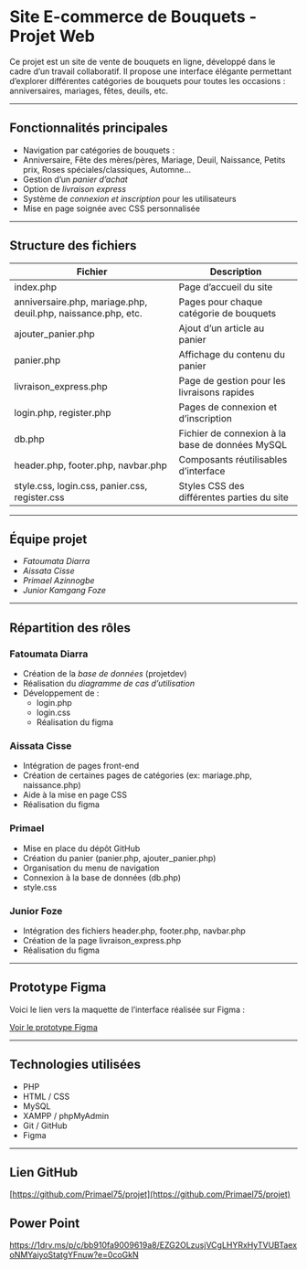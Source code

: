 #  Site E-commerce de Bouquets - Projet Web

Ce projet est un site de vente de bouquets en ligne, développé dans le cadre d’un travail collaboratif. Il propose une interface élégante permettant d’explorer différentes catégories de bouquets pour toutes les occasions : anniversaires, mariages, fêtes, deuils, etc.

---

##  Fonctionnalités principales

- Navigation par catégories de bouquets :
- Anniversaire, Fête des mères/pères, Mariage, Deuil, Naissance, Petits prix, Roses spéciales/classiques, Automne...
-  Gestion d’un *panier d’achat*
-  Option de *livraison express*
-  Système de *connexion et inscription* pour les utilisateurs
-  Mise en page soignée avec CSS personnalisée

---

##  Structure des fichiers

| Fichier | Description |
|--------|-------------|
| index.php | Page d’accueil du site |
| anniversaire.php, mariage.php, deuil.php, naissance.php, etc. | Pages pour chaque catégorie de bouquets |
| ajouter_panier.php | Ajout d’un article au panier |
| panier.php | Affichage du contenu du panier |
| livraison_express.php | Page de gestion pour les livraisons rapides |
| login.php, register.php | Pages de connexion et d’inscription |
| db.php | Fichier de connexion à la base de données MySQL |
| header.php, footer.php, navbar.php | Composants réutilisables d’interface |
| style.css, login.css, panier.css, register.css | Styles CSS des différentes parties du site |

---

##  Équipe projet

- *Fatoumata Diarra*
- *Aissata Cisse*
- *Primael Azinnogbe*
- *Junior Kamgang Foze*

---

##  Répartition des rôles

###  Fatoumata Diarra
- Création de la *base de données* (projetdev)
- Réalisation du *diagramme de cas d’utilisation*
- Développement de :
  - login.php
  - login.css
  - Réalisation du figma

###  Aissata Cisse
- Intégration de pages front-end
- Création de certaines pages de catégories (ex: mariage.php, naissance.php)
- Aide à la mise en page CSS
- Réalisation du figma

###  Primael
- Mise en place du dépôt GitHub
- Création du panier (panier.php, ajouter_panier.php)
- Organisation du menu de navigation
- Connexion à la base de données (db.php)
- style.css

###  Junior Foze
- Intégration des fichiers header.php, footer.php, navbar.php
- Création de la page livraison_express.php
- Réalisation du figma

---

##  Prototype Figma

Voici le lien vers la maquette de l’interface réalisée sur Figma :

 [Voir le prototype Figma](https://www.figma.com/design/tPBWjYtolqT90jFgUQLBDw/Projet?node-id=0-1&p=f&t=h0uMD0ysIU46Yezc-0)

---

##  Technologies utilisées

- PHP
- HTML / CSS
- MySQL
- XAMPP / phpMyAdmin
- Git / GitHub
- Figma

---

##  Lien GitHub

[https://github.com/Primael75/projet](https://github.com/Primael75/projet) 

## Power Point
https://1drv.ms/p/c/bb910fa9009619a8/EZG2OLzusjVCgLHYRxHyTVUBTaexoNMYaiyoStatgYFnuw?e=0coGkN

                  
